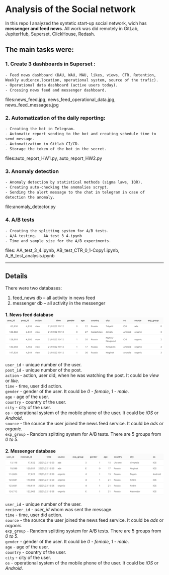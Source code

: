 # Analysis of the Social network

In this repo I analyzed the syntetic start-up social network, wich has <b>messenger and feed news</b>.
All work was did remotely in GitLab, JupiterHub, Superset, ClickHouse, Redash.

## The main tasks were:
### 1. Create 3 dashboards in Superset : 
    - Feed news dashboard (DAU, WAU, MAU, likes, views, CTR, Retention, Weekly audience,location, operational system, source of the trafic).
    - Operational data dashboard (active users today).
    - Crossing news feed and messenger dashboard.
files:news_feed.jpg, news_feed_operational_data.jpg, news_feed_messages.jpg
    
    
### 2. Automatization of the daily reporting:
    - Creating the bot in Telegram.
    - Automatic report sending to the bot and creating schedule time to send message.  
    - Automatization in Gitlab CI/CD.
    - Storage the token of the bot in the secret.
files:auto_report_HW1.py, auto_report_HW2.py


### 3. Anomaly detection
    - Anomaly detection by statistical methods (sigma laws, IQR).
    - Creating auto-checking the anomalies scrypt.      
    - Sending the alert message to the chat in telegram in case of detection the anomaly.
file:anomaly_detector.py


### 4. A/B tests
    - Creating the splitting system for A/B tests.  
    - A/A testing.   AA_test_3_4.ipynb
    - Time and sample size for the A/B experiments. 
files: AA_test_3_4.ipynb, AB_test_CTR_0_1-Copy1.ipynb, A_B_test_analysis.ipynb
    
    
___

## Details
There were two databases:
1. feed_news db  – all activity in news feed
2. messenger db  – all activity in the messenger 

#### **1. News feed database**![news_feed db](feed_actions.png)

`user_id` - unique number of the user.    
`post_id` - unique number of the post.    
`action`  - action, user did, when he was watching the post.  It could be *view* or *like*.  
`time`    - time, user did action.  
`gender`  - gender of the user. It could be *0 - female*, *1 - male*.  
`age`     - age of the user.  
`country` - country of the user.  
`city`    - city of the user.  
`os`      - operational system of the mobile phone of the user. It could be *iOS* or *Android*.  
`source`  - the source the user joined the news feed service. It could be *ads* or *organic*.  
`exp_group` - Random splitting system for A/B tests. There are 5 groups from *0 to 5*.
  
  

#### **2. Messenger database**![news_feed db](messenger.png)

`user_id` - unique number of the user.  
`reciever_id` - *user_id* whom was sent the message.  
`time`    - time, user did action.  
`source`  - the source the user joined the news feed service. It could be *ads* or *organic*.  
`exp_group` - Random splitting system for A/B tests. There are 5 groups from *0 to 5*.  
`gender`  - gender of the user. It could be *0 - female*, *1 - male*.  
`age`     - age of the user.   
`country` - country of the user.    
`city`    - city of the user.  
`os`      - operational system of the mobile phone of the user. It could be *iOS* or *Android*.  










